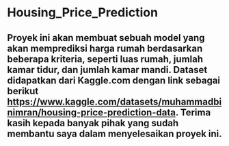 # Housing_Price_Prediction

## Proyek ini akan membuat sebuah model yang akan memprediksi harga rumah berdasarkan beberapa kriteria, seperti luas rumah, jumlah kamar tidur, dan jumlah kamar mandi. Dataset didapatkan dari Kaggle.com dengan link sebagai berikut https://www.kaggle.com/datasets/muhammadbinimran/housing-price-prediction-data. Terima kasih kepada banyak pihak yang sudah membantu saya dalam menyelesaikan proyek ini.
